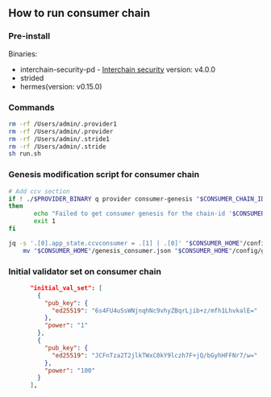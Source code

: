 ## How to run consumer chain

### Pre-install

Binaries:

- interchain-security-pd - [Interchain security](https://github.com/cosmos/interchain-security/v4) version: v4.0.0
- strided
- hermes(version: v0.15.0)

### Commands

```sh
rm -rf /Users/admin/.provider1
rm -rf /Users/admin/.provider
rm -rf /Users/admin/.stride1
rm -rf /Users/admin/.stride
sh run.sh
```

### Genesis modification script for consumer chain

```sh
# Add ccv section
if ! ./$PROVIDER_BINARY q provider consumer-genesis "$CONSUMER_CHAIN_ID" --node "$PROVIDER_NODE_ADDRESS" --output json > "$CONSUMER_HOME"/consumer_section.json;
then
       echo "Failed to get consumer genesis for the chain-id '$CONSUMER_CHAIN_ID'! Finalize genesis failed. For more details please check the log file in output directory."
       exit 1
fi

jq -s '.[0].app_state.ccvconsumer = .[1] | .[0]' "$CONSUMER_HOME"/config/genesis.json "$CONSUMER_HOME"/consumer_section.json > "$CONSUMER_HOME"/genesis_consumer.json && \
	mv "$CONSUMER_HOME"/genesis_consumer.json "$CONSUMER_HOME"/config/genesis.json
```

### Initial validator set on consumer chain

```json
      "initial_val_set": [
        {
          "pub_key": {
            "ed25519": "6s4FU4uSsWNjnqhNc9vhyZBqrLjib+z/mfh1LhvkalE="
          },
          "power": "1"
        },
        {
          "pub_key": {
            "ed25519": "JCFnTza2T2jlkTWxC0kY9lczh7F+jQ/bGyhHFFNr7/w="
          },
          "power": "100"
        }
      ],
```
